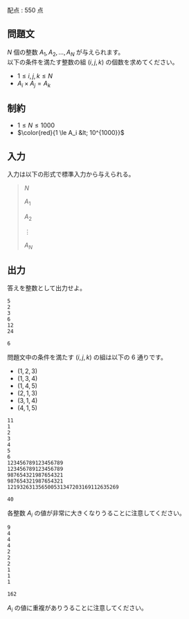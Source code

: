 配点 : $550$ 点

## 問題文

$N$ 個の整数 $A_1,A_2,\dots,A_N$ が与えられます。<br>
以下の条件を満たす整数の組 $(i,j,k)$ の個数を求めてください。

- $1 \le i,j,k \le N$
- $A_i \times A_j = A_k$

## 制約

- $1 \le N \le 1000$
- $\color{red}{1 \le A_i &lt; 10^{1000}}$

## 入力

入力は以下の形式で標準入力から与えられる。

> $N$
> 
> $A_1$
> 
> $A_2$
> 
> $\vdots$
> 
> $A_N$

## 出力

答えを整数として出力せよ。

```input1
5
2
3
6
12
24
```

```output1
6
```

問題文中の条件を満たす $(i,j,k)$ の組は以下の $6$ 通りです。

- $(1,2,3)$
- $(1,3,4)$
- $(1,4,5)$
- $(2,1,3)$
- $(3,1,4)$
- $(4,1,5)$

```input2
11
1
2
3
4
5
6
123456789123456789
123456789123456789
987654321987654321
987654321987654321
121932631356500531347203169112635269
```

```output2
40
```

各整数 $A_i$ の値が非常に大きくなりうることに注意してください。  

```input3
9
4
4
4
2
2
2
1
1
1
```

```output3
162
```

$A_i$ の値に重複がありうることに注意してください。